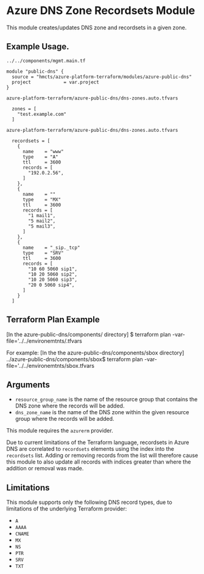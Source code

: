 # Azure DNS Zone Recordsets Module

This module creates/updates DNS zone and recordsets in a given zone.


## Example Usage.

`../../components/mgmt.main.tf`
```hcl
module "public-dns" {
  source = "hmcts/azure-platform-terraform/modules/azure-public-dns"
  project            = var.project
}
```

`azure-platform-terraform/azure-public-dns/dns-zones.auto.tfvars`
```hcl
  zones = [
    "test.example.com"
  ]
```

`azure-platform-terraform/azure-public-dns/dns-zones.auto.tfvars`
```hcl
  recordsets = [
    {
      name    = "www"
      type    = "A"
      ttl     = 3600
      records = [
        "192.0.2.56",
      ]
    },
    {
      name    = ""
      type    = "MX"
      ttl     = 3600
      records = [
        "1 mail1",
        "5 mail2",
        "5 mail3",
      ]
    },
    {
      name    = "_sip._tcp"
      type    = "SRV"
      ttl     = 3600
      records = [
        "10 60 5060 sip1",
        "10 20 5060 sip2",
        "10 20 5060 sip3",
        "20 0 5060 sip4",
      ]
    }
  ]
```

## Terraform Plan Example
[In the azure-public-dns/components/<environment-name> directory]
$ terraform plan -var-file='../../environemtnts/<environment-name>.tfvars

For example:
[In the the azure-public-dns/components/sbox directory]
../azure-public-dns/components/sbox$  terraform plan -var-file='../../environemtnts/sbox.tfvars

## Arguments

- `resource_group_name` is the name of the resource group that contains the
  DNS zone where the records will be added.
- `dns_zone_name` is the name of the DNS zone within the given resource group
  where the records will be added.

This module requires the `azurerm` provider.

Due to current limitations of the Terraform language, recordsets in Azure DNS
are correlated to `recordsets` elements using the index into the `recordsets`
list. Adding or removing records from the list will therefore cause this
module to also update all records with indices greater than where the
addition or removal was made.

## Limitations

This module supports only the following DNS record types, due to limitations
of the underlying Terraform provider:

- `A`
- `AAAA`
- `CNAME`
- `MX`
- `NS`
- `PTR`
- `SRV`
- `TXT`

